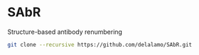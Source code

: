 # SAbR

Structure-based antibody renumbering

```bash
git clone --recursive https://github.com/delalamo/SAbR.git
```

